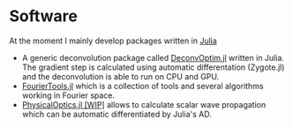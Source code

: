 # Software
At the moment I mainly develop packages written in [Julia](www.julialang.org)


* A generic deconvolution package called [DeconvOptim.jl](https://github.com/roflmaostc/DeconvOptim.jl) written in Julia. The gradient step is calculated using automatic differentation (Zygote.jl) and the deconvolution is able to run on CPU and GPU.
* [FourierTools.jl](https://github.com/bionanoimaging/FourierTools.jl/) which is a collection of tools and several algorithms working in Fourier space.
* [PhysicalOptics.jl [WIP]](https://github.com/JuliaPhysics/PhysicalOptics.jl) allows to calculate scalar wave propagation which can be automatic differentiated by Julia's AD. 
